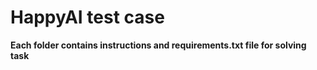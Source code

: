 # HappyAI test case

**Each folder contains instructions and requirements.txt file for solving task**